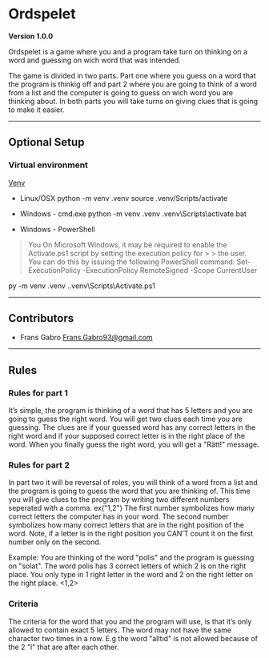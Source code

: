 # Ordspelet

**Version 1.0.0**

Ordspelet is a game where you and a program take turn on thinking on a word and guessing on wich word that was intended.

The game is divided in two parts. Part one where you guess on a word that the program is thinkig off and part 2 where you are going to think of a word from a list and the computer is going to guess on wich word you are thinking about. 
In both parts you will take turns on giving clues that is going to make it easier.

---
## Optional Setup

### Virtual environment 
[Venv](https://docs.python.org/3/library/venv.html)

* Linux/OSX
python -m venv .venv
source .venv/Scripts/activate

* Windows - cmd.exe
python -m venv .venv
.venv\Scripts\activate.bat

* Windows - PowerShell
> You  On Microsoft Windows, it may be required to enable the Activate.ps1 script by setting the execution policy for > > the user. You can do this by issuing the following PowerShell command:
> Set-ExecutionPolicy -ExecutionPolicy RemoteSigned -Scope CurrentUser

py -m venv .venv
.\.venv\Scripts\Activate.ps1

---

## Contributors

- Frans Gabro <Frans.Gabro93@gmail.com>

---

## Rules

### Rules for part 1
It’s simple, the program is thinking of a word that has 5 letters and you are going to guess the right word. You will get two clues each time you are guessing. The clues are if your guessed word has any correct letters in the right word and if your supposed correct letter is in the right place of the word. When you finally guess the right word, you will get a "Rätt!" message.

### Rules for part 2
In part two it will be reversal of roles, you will think of a word from a list and the program is going to guess the word that you are thinking of. This time you will give clues to the program by writing two different numbers seperated with a comma. ex("1,2") The first number symbolizes how many correct letters the computer has in your word. The second number symbolizes how many correct letters that are in the right position of the word. Note, if a letter is in the right position you CAN’T count it on the first number only on the second.

Example: You are thinking of the word "polis" and the program is guessing on "solat". The word polis has 3 correct letters of which 2 is on the right place. You only type in 1 right letter in the word and 2 on the right letter on the right place. 
<1,2>

### Criteria
The criteria for the word that you and the program will use, is that it’s only allowed to contain exact 5 letters. The word may not have the same character two times in a row. E.g the word "alltid" is not allowed because of the 2 "l" that are after each other.
